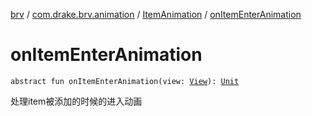 [brv](../../index.md) / [com.drake.brv.animation](../index.md) / [ItemAnimation](index.md) / [onItemEnterAnimation](./on-item-enter-animation.md)

# onItemEnterAnimation

`abstract fun onItemEnterAnimation(view: `[`View`](https://developer.android.com/reference/android/view/View.html)`): `[`Unit`](https://kotlinlang.org/api/latest/jvm/stdlib/kotlin/-unit/index.html)

处理item被添加的时候的进入动画

